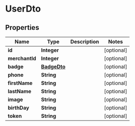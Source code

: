 

# UserDto

## Properties

Name | Type | Description | Notes
------------ | ------------- | ------------- | -------------
**id** | **Integer** |  |  [optional]
**merchantId** | **Integer** |  |  [optional]
**badge** | [**BadgeDto**](BadgeDto.md) |  |  [optional]
**phone** | **String** |  |  [optional]
**firstName** | **String** |  |  [optional]
**lastName** | **String** |  |  [optional]
**image** | **String** |  |  [optional]
**birthDay** | **String** |  |  [optional]
**token** | **String** |  |  [optional]



